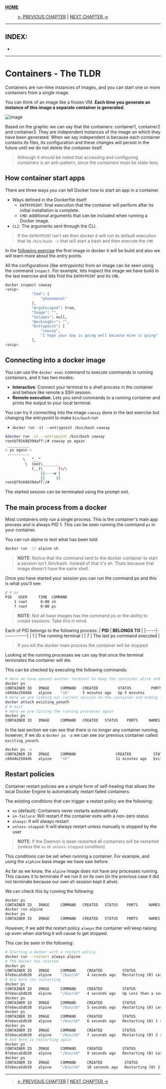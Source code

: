[__HOME__](../../README.md)

> [<- PREVIOUS CHAPTER](./3-theory.md) __|__ [NEXT CHAPTER ->](./5-images.md)
---

## INDEX:
- 

---

# Containers - The TLDR

Containers are run-time instances of images, and you can start one or more containers from a single image.

You can think of an image like a frozen VM. __Each time you generate an instance of this image a separate container is generated__.

![image](../docs/static/0_introduction/image_equal_container.png)

Based on the graphic we can say that the containers: container1, container2 and container3. They are independent instances of the image on which they have been generated. When we say independent is because each container contains its files, its configuration and these changes will persist in the future until we do not delete the container itself.

> Although it should be noted that accessing and configuring containers is an anti-pattern, since the containers must be state-less.

## How container start apps

There are three ways you can tell Docker how to start an app in a container.

- Ways defined in the Dockerfile itself:
    - `ENTRYPOINT`: final execution that the container will perform after its initial installation is complete.
    - `CMD`: additional arguments that can be included when running a Docker image.
- `CLI`: The arguments sent through the CLI.

> If the `ENTRYPOINT` isn't set then docker it will run its default execution that its `/bin/bash -c` that will start a bash and then execute the `CMD`

In the [following exercise](../exercises/0-the-first-image/README.md) the first image in docker it will be build and also we will learn more about the entry points.

All the configurations (like entrypoints) from an image can be seen using the command `inspect`. For example, lets inspect the image we have build in the last exercise and lets find the `ENTRYPOINT` and its `CMD`.

```bash
docker inspect cowsay                                                                                            ──(Sun,Mar16)─┘
<snip>
            "Cmd": [
                "phenomenal"
            ],
            "ArgsEscaped": true,
            "Image": "",
            "Volumes": null,
            "WorkingDir": "",
            "Entrypoint": [
                "cowsay",
                "I hope your day is going well because mine is going"
            ],
<snip>
```

## Connecting into a docker image

You can use the `docker exec` command to execute commands in running containers, and it has two modes:
- __Interactive__: Connect your terminal to a shell process in the container and behave like remote a SSH session.
- __Remote execution__: Lets you send commands to a running container and prints the output to your local terminal.

You can try it connecting into the image `cowsay` done in the last exercise but changing the entrypoint to make `bin/bash` run

- `docker run -it --entrypoint /bin/bash cowsay`

```bash
$docker run -it --entrypoint /bin/bash cowsay
root@79168839daff:/# cowsay yo again
 __________
< yo again >
 ----------
        \   ^__^
         \  (oo)\_______
            (__)\       )\/\
                ||----w |
                ||     ||
root@79168839daff:/# 
```

The started session can be terminated using the prompt exit.

## The main process from a docker

Most containers only run a single process. This is the container's main app process and is always PID 1. This can be seen running the command `ps` in your container.

You can run alpine to test what has been told:
```bash
docker run -it alpine sh
```

> __NOTE__: Notice that the command sent to the docker container to start a session isn't /bin/bash. Instead of that it's sh. Thats because that image doesn't have the same shell.

Once you have started your session you can run the command ps and this is what you'll see:
```bash
/ # ps
PID   USER     TIME  COMMAND
    1 root      0:00 sh
    7 root      0:00 ps
```

> __NOTE__: Not all base images has the command ps or the ability to create sessions. Take this in mind.

Each of PID belongs to the following process:
| __PID__ | __BELONGS TO__ |
|-----|------------|
| 1   | The running terminal |
| 7   | The last ps command executed |

> If you kill the docker main process the container will be stopped

Looking at the running processes we can say that once the terminal terminates the container will die.

This can be checked by executing the following commands:
```bash
# Here we have opened another terminal to keep the container alive and listing the running containers.
docker ps
CONTAINER ID   IMAGE     COMMAND   CREATED         STATUS         PORTS     NAMES
c69d4e2584d6   alpine    "sh"      5 minutes ago   Up 5 minutes             exciting_yonath
# Here we are linking our current session on the container and ending it.
docker attach exciting_yonath
/ # exit
# Here we are listing the running processes again
docker ps
CONTAINER ID   IMAGE     COMMAND   CREATED   STATUS    PORTS     NAMES
```

In the last section we can see that there is no longer any container running, however, if we do a `docker ps -a` we can see our previous container called `exciting_yonath`.
```bash
docker ps -a
CONTAINER ID   IMAGE     COMMAND                  CREATED          STATUS                        PORTS     NAMES
c69d4e2584d6   alpine    "sh"                     11 minutes ago   Exited (0) 4 minutes ago                exciting_yonath
```

## Restart policies

Container restart policies are a simple form of self-healing that allows the local Docker Engine to automatically restart failed containers.

The existing conditions that can trigger a restart policy are the following:
- `no` (default): Containers never restarts automatically
- `on-failure`: Will restart if the container exits with a non-zero status
- `always`: It will always restart
- `unless-stopped`: It will always restart unless manually is stopped by the user

> __NOTE__: If the Daemon is been restarted all containers will be restarted (unless the `no` or `unless-stopped` condition)

This conditions can be set when running a container. For example, and using the `alphine` base image we have saw before.

As far as we know, the `alpine` image does not have any processes running. This causes it to terminate if we run it on its own (in the previous case it did not terminate because our own sh session kept it alive).

We can check this by running the following:
```bash
docker ps
CONTAINER ID   IMAGE     COMMAND   CREATED   STATUS    PORTS     NAMES
docker run alpine
docker ps
CONTAINER ID   IMAGE     COMMAND   CREATED   STATUS    PORTS     NAMES
```

However, if we add the restart policy `always` the container will keep raising up even when starting it will cause to get stopped.

This can be seen in the following:
```bash
# Starting a docker with a restart policy
docker run --restart always alpine
# The docker has started
docker ps
CONTAINER ID   IMAGE     COMMAND     CREATED         STATUS                                  PORTS     NAMES
07ebeca5db30   alpine    "/bin/sh"   4 seconds ago   Restarting (0) Less than a second ago             cool_satoshi
# And here its restarting
docker ps
CONTAINER ID   IMAGE     COMMAND     CREATED         STATUS                  PORTS     NAMES
07ebeca5db30   alpine    "/bin/sh"   4 seconds ago   Up Less than a second             cool_satoshi
docker ps
CONTAINER ID   IMAGE     COMMAND     CREATED         STATUS                                  PORTS     NAMES
07ebeca5db30   alpine    "/bin/sh"   5 seconds ago   Restarting (0) Less than a second ago             cool_satoshi
docker ps
CONTAINER ID   IMAGE     COMMAND     CREATED         STATUS                        PORTS     NAMES
07ebeca5db30   alpine    "/bin/sh"   6 seconds ago   Restarting (0) 1 second ago             cool_satoshi
docker ps
CONTAINER ID   IMAGE     COMMAND     CREATED         STATUS                         PORTS     NAMES
07ebeca5db30   alpine    "/bin/sh"   7 seconds ago   Restarting (0) 2 seconds ago             cool_satoshi
# And here is restarting again
docker ps
CONTAINER ID   IMAGE     COMMAND     CREATED         STATUS                                  PORTS     NAMES
07ebeca5db30   alpine    "/bin/sh"   9 seconds ago   Restarting (0) Less than a second ago             cool_satoshi
docker ps
CONTAINER ID   IMAGE     COMMAND     CREATED          STATUS                         PORTS     NAMES
07ebeca5db30   alpine    "/bin/sh"   10 seconds ago   Restarting (0) 2 seconds ago             cool_satoshi
```



---
> [<- PREVIOUS CHAPTER](./3-theory.md) __|__ [NEXT CHAPTER ->](./5-images.md)